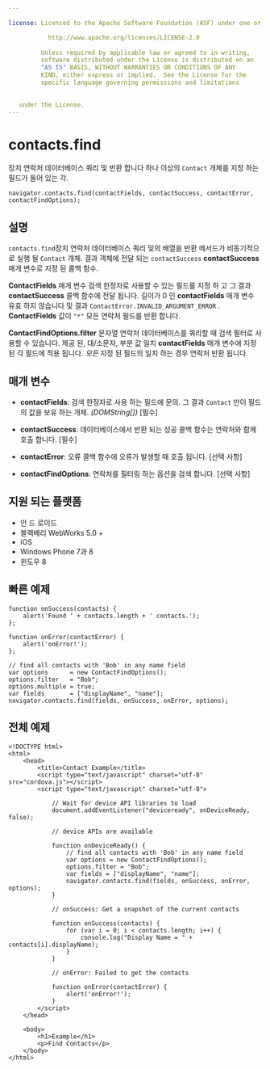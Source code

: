 ```yaml
---

license: Licensed to the Apache Software Foundation (ASF) under one or more contributor license agreements. See the NOTICE file distributed with this work for additional information regarding copyright ownership. The ASF licenses this file to you under the Apache License, Version 2.0 (the "License"); you may not use this file except in compliance with the License. You may obtain a copy of the License at

           http://www.apache.org/licenses/LICENSE-2.0
    
         Unless required by applicable law or agreed to in writing,
         software distributed under the License is distributed on an
         "AS IS" BASIS, WITHOUT WARRANTIES OR CONDITIONS OF ANY
         KIND, either express or implied.  See the License for the
         specific language governing permissions and limitations
    

   under the License.
---
```


# contacts.find

장치 연락처 데이터베이스 쿼리 및 반환 합니다 하나 이상의 `Contact` 개체를 지정 하는 필드가 들어 있는 각.

    navigator.contacts.find(contactFields, contactSuccess, contactError, contactFindOptions);
    

## 설명

`contacts.find`장치 연락처 데이터베이스 쿼리 및의 배열을 반환 메서드가 비동기적으로 실행 될 `Contact` 개체. 결과 객체에 전달 되는 `contactSuccess` **contactSuccess** 매개 변수로 지정 된 콜백 함수.

**ContactFields** 매개 변수 검색 한정자로 사용할 수 있는 필드를 지정 하 고 그 결과 **contactSuccess** 콜백 함수에 전달 됩니다. 길이가 0 인 **contactFields** 매개 변수 유효 하지 않습니다 및 결과 `ContactError.INVALID_ARGUMENT_ERROR` . **ContactFields** 값이 `"*"` 모든 연락처 필드를 반환 합니다.

**ContactFindOptions.filter** 문자열 연락처 데이터베이스를 쿼리할 때 검색 필터로 사용할 수 있습니다. 제공 된, 대/소문자, 부분 값 일치 **contactFields** 매개 변수에 지정 된 각 필드에 적용 됩니다. *모든* 지정 된 필드의 일치 하는 경우 연락처 반환 됩니다.

## 매개 변수

*   **contactFields**: 검색 한정자로 사용 하는 필드에 문의. 그 결과 `Contact` 만이 필드의 값을 보유 하는 개체. *(DOMString[])* [필수]

*   **contactSuccess**: 데이터베이스에서 반환 되는 성공 콜백 함수는 연락처와 함께 호출 합니다. [필수]

*   **contactError**: 오류 콜백 함수에 오류가 발생할 때 호출 됩니다. [선택 사항]

*   **contactFindOptions**: 연락처를 필터링 하는 옵션을 검색 합니다. [선택 사항]

## 지원 되는 플랫폼

*   안 드 로이드
*   블랙베리 WebWorks 5.0 +
*   iOS
*   Windows Phone 7과 8
*   윈도우 8

## 빠른 예제

    function onSuccess(contacts) {
        alert('Found ' + contacts.length + ' contacts.');
    };
    
    function onError(contactError) {
        alert('onError!');
    };
    
    // find all contacts with 'Bob' in any name field
    var options      = new ContactFindOptions();
    options.filter   = "Bob";
    options.multiple = true;
    var fields       = ["displayName", "name"];
    navigator.contacts.find(fields, onSuccess, onError, options);
    

## 전체 예제

    <!DOCTYPE html>
    <html>
        <head>
            <title>Contact Example</title>
            <script type="text/javascript" charset="utf-8" src="cordova.js"></script>
            <script type="text/javascript" charset="utf-8">
    
                // Wait for device API libraries to load
                document.addEventListener("deviceready", onDeviceReady, false);
    
                // device APIs are available
    
                function onDeviceReady() {
                    // find all contacts with 'Bob' in any name field
                    var options = new ContactFindOptions();
                    options.filter = "Bob";
                    var fields = ["displayName", "name"];
                    navigator.contacts.find(fields, onSuccess, onError, options);
                }
    
                // onSuccess: Get a snapshot of the current contacts
    
                function onSuccess(contacts) {
                    for (var i = 0; i < contacts.length; i++) {
                        console.log("Display Name = " + contacts[i].displayName);
                    }
                }
    
                // onError: Failed to get the contacts
    
                function onError(contactError) {
                    alert('onError!');
                }
            </script>
        </head>
    
        <body>
            <h1>Example</h1>
            <p>Find Contacts</p>
        </body>
    </html>